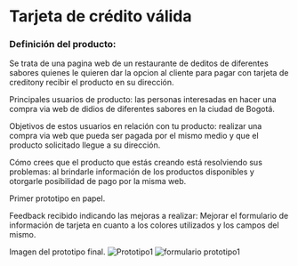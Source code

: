 # Tarjeta de crédito válida

### Definición del producto:

Se trata de una pagina web de un restaurante de deditos de diferentes sabores quienes le quieren dar la opcion al cliente para pagar con tarjeta de creditony recibir el producto en su dirección.

  Principales usuarios de producto: las personas interesadas en hacer una compra via web de didios de diferentes sabores en la ciudad de Bogotá.
  
  Objetivos de estos usuarios en relación con tu producto: realizar una compra via web que pueda ser pagada por el mismo medio y que el producto solicitado llegue a su     dirección.
  
  Cómo crees que el producto que estás creando está resolviendo sus problemas: al brindarle información de los productos disponibles y otorgarle posibilidad de pago por   la misma web.


  Primer prototipo en papel.
  
  
  
  Feedback recibido indicando las mejoras a realizar: Mejorar el formulario de información de tarjeta en cuanto a los colores utilizados y los campos del mismo.
  
  
  
  Imagen del prototipo final.
  ![Prototipo1](https://user-images.githubusercontent.com/108738816/180660227-40d5cabe-4e80-4293-87c9-a2fe43afcdff.png)
  ![formulario prototipo1](https://user-images.githubusercontent.com/108738816/180660230-c5d7a7c9-1a43-479a-901f-eaec57d972ec.png)

